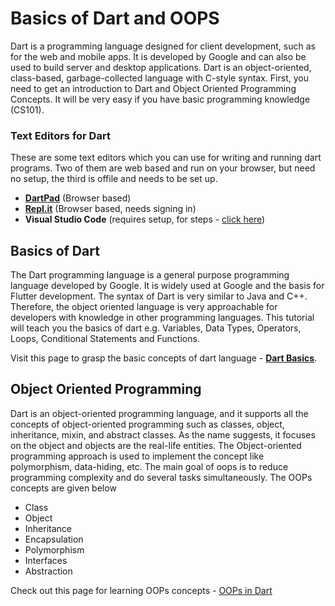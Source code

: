 # Basics of Dart and OOPS
Dart is a programming language designed for client development, such as for the web and mobile apps. It is developed by Google and can also be used to build server and desktop applications. Dart is an object-oriented, class-based, garbage-collected language with C-style syntax.
First, you need to get an introduction to Dart and Object Oriented Programming Concepts. It will be very easy if you have basic programming knowledge (CS101).

### Text Editors for Dart
These are some text editors which you can use for writing and running dart programs. Two of them are web based and run on your browser, but need no setup, the third is offile and needs to be set up.
* **[DartPad](https://dartpad.dev/?null_safety=true "DartPad")** (Browser based)
* **[Repl.it](repl.it "Repl.it")** (Browser based, needs signing in)
* **Visual Studio Code** (requires setup, for steps - [click here](https://www.geeksforgeeks.org/dart-installation-and-setup-in-visual-studio-code/ "Set-Up VS Code"))

## Basics of Dart
The Dart programming language is a general purpose programming language developed by Google. It is widely used at Google and the basis for Flutter development. The syntax of Dart is very similar to Java and C++. Therefore, the object oriented language is very approachable for developers with knowledge in other programming languages. This tutorial will teach you the basics of dart e.g. Variables, Data Types, Operators, Loops, Conditional Statements and Functions. 

Visit this page to grasp the basic concepts of dart language - **[Dart Basics](https://www.raywenderlich.com/22685966-dart-basics "Dart Tutorials")**.

## Object Oriented Programming
Dart is an object-oriented programming language, and it supports all the concepts of object-oriented programming such as classes, object, inheritance, mixin, and abstract classes. As the name suggests, it focuses on the object and objects are the real-life entities. The Object-oriented programming approach is used to implement the concept like polymorphism, data-hiding, etc. The main goal of oops is to reduce programming complexity and do several tasks simultaneously. The OOPs concepts are given below 
* Class
* Object
* Inheritance
* Encapsulation
* Polymorphism
* Interfaces
* Abstraction

Check out this page for learning OOPs concepts - [OOPs in Dart](https://levelup.gitconnected.com/fluttering-dart-oop-8b92cd89a7f0 "OOPs in Dart")
